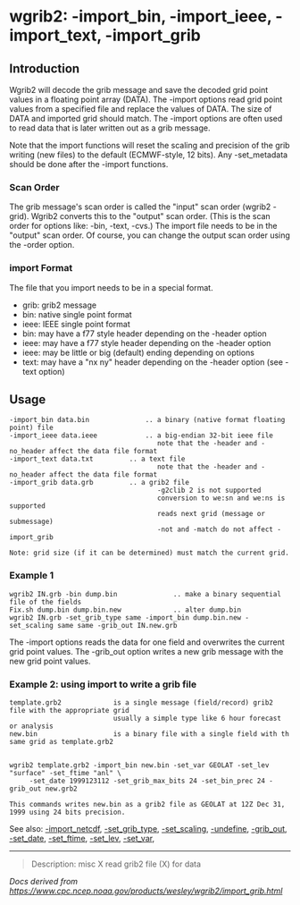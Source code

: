 # wgrib2: -import_bin, -import_ieee, -import_text, -import_grib

## Introduction

Wgrib2 will decode the grib message and save the decoded
grid point values in a floating point array (DATA). The -import
options read grid point values from a specified file and replace the values of DATA.
The size of DATA and imported grid should match. The -import
options are often used to read data that is later written out as a grib message.

Note that the import functions will reset the scaling and precision of the grib writing (new files)
to the default (ECMWF-style, 12 bits). Any -set_metadata should be done after the -import functions.

### Scan Order

The grib message's scan order is called the "input" scan order (wgrib2 -grid).
Wgrib2 converts this to the "output" scan order. (This is the scan order for
options like: -bin, -text, -cvs.) The import file needs to be in the "output"
scan order. Of course, you can change the output scan order using the -order
option.

### import Format

The file that you import needs to be in a special format.

- grib: grib2 message
- bin: native single point format
- ieee: IEEE single point format
- bin: may have a f77 style header depending on the -header option
- ieee: may have a f77 style header depending on the -header option
- ieee: may be little or big (default) ending depending on options
- text: may have a "nx ny" header depending on the -header option
  (see -text option)

## Usage

```
-import_bin data.bin              .. a binary (native format floating point) file
-import_ieee data.ieee            .. a big-endian 32-bit ieee file
                                     note that the -header and -no_header affect the data file format
-import_text data.txt		  .. a text file
                                     note that the -header and -no_header affect the data file format
-import_grib data.grb		  .. a grib2 file
                                     -g2clib 2 is not supported
                                     conversion to we:sn and we:ns is supported
                                     reads next grid (message or submessage)
                                     -not and -match do not affect -import_grib

Note: grid size (if it can be determined) must match the current grid.
```

### Example 1

```
wgrib2 IN.grb -bin dump.bin              .. make a binary sequential file of the fields
Fix.sh dump.bin dump.bin.new             .. alter dump.bin
wgrib2 IN.grb -set_grib_type same -import_bin dump.bin.new -set_scaling same same -grib_out IN.new.grb
```

The -import options reads the data for one field and overwrites
the current grid point values. The -grib_out option writes a new
grib message with the new grid point values.

### Example 2: using import to write a grib file

```
template.grb2             is a single message (field/record) grib2 file with the appropriate grid
                          usually a simple type like 6 hour forecast or analysis
new.bin                   is a binary file with a single field with th same grid as template.grb2


wgrib2 template.grb2 -import_bin new.bin -set_var GEOLAT -set_lev "surface" -set_ftime "anl" \
     -set_date 1999123112 -set_grib_max_bits 24 -set_bin_prec 24 -grib_out new.grb2

This commands writes new.bin as a grib2 file as GEOLAT at 12Z Dec 31, 1999 using 24 bits precision.
```

See also:
[-import_netcdf](./import_netcdf.md),
[-set_grib_type](./set_grib_type.md),
[-set_scaling](./set_scaling.md),
[-undefine](./undefine.md),
[-grib_out](./grib_out.md),
[-set_date](./set_date.md),
[-set_ftime](./set_ftime.md),
[-set_lev](./set_lev.md),
[-set_var](./set_var.md),

---

> Description: misc X read grib2 file (X) for data

_Docs derived from <https://www.cpc.ncep.noaa.gov/products/wesley/wgrib2/import_grib.html>_
